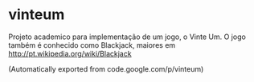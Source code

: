 # vinteum

Projeto academico para implementação de um jogo, o Vinte Um. O jogo também é conhecido como Blackjack, maiores em http://pt.wikipedia.org/wiki/Blackjack

(Automatically exported from code.google.com/p/vinteum)
